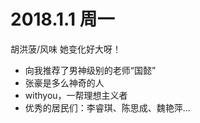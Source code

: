 # 2018.1.1 周一
胡洪菠/风味
她变化好大呀！
- 向我推荐了男神级别的老师“国懿”
- 张豪是多么神奇的人
- withyou，一帮理想主义者
- 优秀的居民们：李睿琪、陈思成、魏艳萍...
